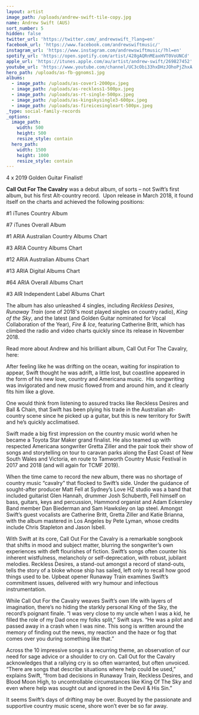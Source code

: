 ```yaml
---
layout: artist
image_path: /uploads/andrew-swift-tile-copy.jpg
name: Andrew Swift (AUS)
sort_number: 5
hidden: false
twitter_url: 'https://twitter.com/_andrewswift_?lang=en'
facebook_url: 'https://www.facebook.com/andrewswiftmusic/'
instagram_url: 'https://www.instagram.com/andrewswiftmusic/?hl=en'
spotify_url: 'https://open.spotify.com/artist/428gAQRnMEaxHVT0VoUNCd'
apple_url: 'https://itunes.apple.com/au/artist/andrew-swift/269827452'
youtube_url: 'https://www.youtube.com/channel/UC3cObi33hxDHzJOhoPjZhxA'
hero_path: /uploads/as-fb-ggnoms1.jpg
albums:
  - image_path: /uploads/as-cover1-2000px.jpeg
  - image_path: /uploads/as-reckless1-500px.jpeg
  - image_path: /uploads/as-rt-single-500px.jpeg
  - image_path: /uploads/as-kingskysingle3-600px.jpeg
  - image_path: /uploads/as-fireicesingleart-500px.jpeg
_type: social-family-records
_options:
  image_path:
    width: 500
    height: 500
    resize_style: contain
  hero_path:
    width: 1500
    height: 1000
    resize_style: contain
---
```


4 x 2019 Golden Guitar Finalist!

**Call Out For The Cavalry** was a debut album, of sorts – not Swift’s first album, but his first Alt-country record.  Upon release in March 2018, it found itself on the charts and achieved the following positions:

#1 iTunes Country Album 

#7 iTunes Overall Album 

#1 ARIA Australian Country Albums Chart 

#3 ARIA Country Albums Chart 

#12 ARIA Australian Albums Chart 

#13 ARIA Digital Albums Chart 

#64 ARIA Overall Albums Chart 

#3 AIR Independent Label Albums Chart 

The album has also unleashed 4 singles, including *Reckless Desires*, *Runaway Train* (one of 2018's most played singles on country radio), *King of the Sky*, and the latest (and Golden Guitar nominated for Vocal Collaboration of the Year), *Fire & Ice*, featuring Catherine Britt, which has climbed the radio and video charts quickly since its release in November 2018.

Read more about Andrew and his brilliant album, Call Out For The Cavalry, here:

After feeling like he was drifting on the ocean, waiting for inspiration to appear, Swift thought he was adrift, a little lost, but coastline appeared in the form of his new love, country and Americana music.  His songwriting was invigorated and new music flowed from and around him, and it clearly fits him like a glove.

One would think from listening to assured tracks like Reckless Desires and Ball & Chain, that Swift has been plying his trade in the Australian alt-country scene since he picked up a guitar, but this is new territory for Swift and he’s quickly acclimatised.

Swift made a big first impression on the country music world when he became a Toyota Star Maker grand finalist. He also teamed up with respected Americana songwriter Gretta Ziller and the pair took their show of songs and storytelling on tour to caravan parks along the East Coast of New South Wales and Victoria, en route to Tamworth Country Music Festival in 2017 and 2018 (and will again for TCMF 2019). 

When the time came to record the new album, there was no shortage of country music “cavalry” that flocked to Swift’s side. Under the guidance of sought-after producer Matt Fell at Sydney’s Love HZ studio was a band that included guitarist Glen Hannah, drummer Josh Schuberth, Fell himself on bass, guitars, keys and percussion, Hammond organist and Adam Eckersley Band member Dan Biederman and Sam Hawksley on lap steel. Amongst Swift’s guest vocalists are Catherine Britt, Gretta Ziller and Katie Brianna, with the album mastered in Los Angeles by Pete Lyman, whose credits include Chris Stapleton and Jason Isbell.

With Swift at its core, Call Out For the Cavalry is a remarkable songbook that shifts in mood and subject matter, blurring the songwriter’s own experiences with deft flourishes of fiction. Swift’s songs often counter his inherent wistfulness, melancholy or self-deprecation, with robust, jubilant melodies. Reckless Desires, a stand-out amongst a record of stand-outs, tells the story of a bloke whose ship has sailed, left only to recall how good things used to be. Upbeat opener Runaway Train examines Swift’s commitment issues, delivered with wry humour and infectious instrumentation.

While Call Out For the Cavalry weaves Swift’s own life with layers of imagination, there’s no hiding the starkly personal King of the Sky, the record’s poignant finale. “I was very close to my uncle when I was a kid, he filled the role of my Dad once my folks split,” Swift says. “He was a pilot and passed away in a crash when I was nine. This song is written around the memory of finding out the news, my reaction and the haze or fog that comes over you during something like that.”

Across the 10 impressive songs is a recurring theme, an observation of our need for sage advice or a shoulder to cry on. Call Out for the Cavalry acknowledges that a rallying cry is so often warranted, but often unvoiced. “There are songs that describe situations where help could be used,” explains Swift, “from bad decisions in Runaway Train, Reckless Desires, and Blood Moon High, to uncontrollable circumstances like King Of The Sky and even where help was sought out and ignored in the Devil & His Sin.”

It seems Swift’s days of drifting may be over. Buoyed by the passionate and supportive country music scene, shore won’t ever be so far away.